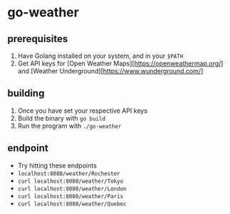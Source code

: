 # go-weather

## prerequisites
1. Have Golang installed on your system, and in your `$PATH`
2. Get API keys for [Open Weather Maps][https://openweathermap.org/] and [Weather Underground][https://www.wunderground.com/]

## building
1. Once you have set your respective API keys
2. Build the binary with `go build`
3. Run the program with `./go-weather`

## endpoint
* Try hitting these endpoints
* `localhost:8080/weather/Rochester`
* `curl localhost:8080/weather/Tokyo`
* `curl localhost:8080/weather/London`
* `curl localhost:8080/weather/Paris`
* `curl localhost:8080/weather/Quebec`
